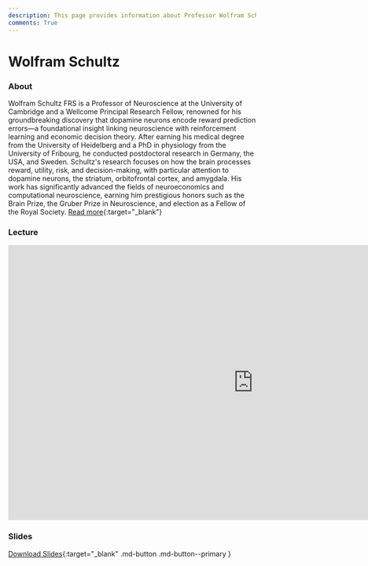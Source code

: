 ```yaml
---
description: This page provides information about Professor Wolfram Schultz and details about his talk, including its recoding and slides.
comments: True
---
```


# Wolfram Schultz

### About

Wolfram Schultz FRS is a Professor of Neuroscience at the University of Cambridge and a Wellcome Principal Research Fellow, renowned for his groundbreaking discovery that dopamine neurons encode reward prediction errors—a foundational insight linking neuroscience with reinforcement learning and economic decision theory. After earning his medical degree from the University of Heidelberg and a PhD in physiology from the University of Fribourg, he conducted postdoctoral research in Germany, the USA, and Sweden. Schultz's research focuses on how the brain processes reward, utility, risk, and decision-making, with particular attention to dopamine neurons, the striatum, orbitofrontal cortex, and amygdala. His work has significantly advanced the fields of neuroeconomics and computational neuroscience, earning him prestigious honors such as the Brain Prize, the Gruber Prize in Neuroscience, and election as a Fellow of the Royal Society. [Read more](https://www.wolframschultz.org){:target="_blank"}

### Lecture

<iframe width="996" height="560" src="https://www.youtube.com/embed/wS7L-V65hxs" title="YouTube video player" frameborder="0" allow="accelerometer; autoplay; clipboard-write; encrypted-media; gyroscope; picture-in-picture; web-share" referrerpolicy="strict-origin-when-cross-origin" allowfullscreen></iframe>

### Slides

<object class="pdf" 
        data="/assets/guests/wolfram_schultz.pdf"
        width="996"
        height="560">
</object>

[Download Slides](/assets/guests/wolfram_schultz.pdf){:target="_blank" .md-button .md-button--primary }